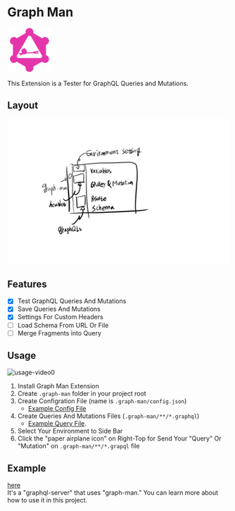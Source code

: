 # Graph Man
<img src="icon.webp" width="100px" />     

This Extension is a Tester for GraphQL Queries and Mutations.

## Layout
![Layout](.docs/images/layout.png)

## Features

- [x] Test GraphQL Queries And Mutations
- [x] Save Queries And Mutations
- [x] Settings For Custom Headers
- [ ] Load Schema From URL Or File
- [ ] Merge Fragments into Query

## Usage

![usage-video0](.docs/videos/usage-video0.gif)

1. Install Graph Man Extension
2. Create `.graph-man` folder in your project root
3. Create Configration File (name is `.graph-man/config.json`)
   - [Example Config File](https://github.com/gitsunmin/bun-graphql-server/blob/main/.graph-man/config.json)
4. Create Queries And Mutations Files (`.graph-man/**/*.graphql`)
   - [Example Query File](https://github.com/gitsunmin/bun-graphql-server/blob/main/.graph-man/pet/query-pets.graphql).
5. Select Your Environment to Side Bar   
6. Click the "paper airplane icon" on Right-Top  for Send Your "Query" Or "Mutation" on `.graph-man/**/*.grapql` file

## Example

[here](https://github.com/gitsunmin/bun-graphql-server)    
It's a "graphql-server" that uses "graph-man." You can learn more about how to use it in this project.
